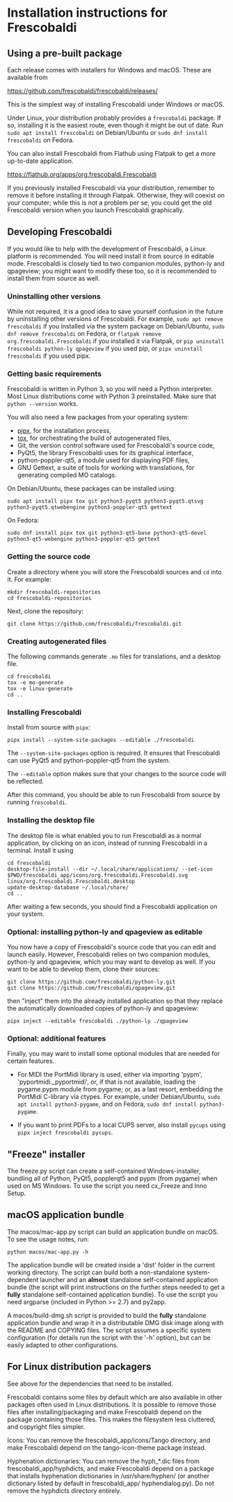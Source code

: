 # Installation instructions for Frescobaldi


## Using a pre-built package

Each release comes with installers for Windows and macOS.  These are available
from

https://github.com/frescobaldi/frescobaldi/releases/

This is the simplest way of installing Frescobaldi under Windows or macOS.

Under Linux, your distribution probably provides a `frescobaldi` package.  If
so, installing it is the easiest route, even though it might be out of date.
Run `sudo apt install frescobaldi` on Debian/Ubuntu or `sudo dnf install
frescobaldi` on Fedora.

You can also install Frescobaldi from Flathub using Flatpak to get a more
up-to-date application.

https://flathub.org/apps/org.frescobaldi.Frescobaldi

If you previously installed Frescobaldi via your distribution, remember to
remove it before installing it through Flatpak. Otherwise, they will coexist on
your computer; while this is not a problem per se, you could get the old
Frescobaldi version when you launch Frescobaldi graphically.



## Developing Frescobaldi

If you would like to help with the development of Frescobaldi, a Linux platform
is recommended. You will need install it from source in editable
mode. Frescobaldi is closely tied to two companion modules, python-ly and
qpageview; you might want to modify these too, so it is recommended to install
them from source as well.

### Uninstalling other versions

While not required, it is a good idea to save yourself confusion in the future
by uninstalling other versions of Frescobaldi. For example, `sudo apt remove
frescobaldi` if you installed via the system package on Debian/Ubuntu, `sudo dnf
remove frescobaldi` on Fedora, or `flatpak remove org.frescobaldi.Frescobaldi`
if you installed it via Flatpak, or `pip uninstall frescobaldi python-ly
qpageview` if you used pip, or `pipx uninstall frescobaldi` if you used pipx.

### Getting basic requirements

Frescobaldi is written in Python 3, so you will need a Python interpreter.  Most
Linux distributions come with Python 3 preinstalled.  Make sure that `python
--version` works.

You will also need a few packages from your operating system:

* [pipx](https://pypa.github.io/pipx), for the installation process,
* [tox](https://tox.wiki), for orchestrating the build of autogenerated files,
* Git, the version control software used for Frescobaldi's source code,
* PyQt5, the library Frescobaldi uses for its graphical interface,
* python-poppler-qt5, a module used for displaying PDF files,
* GNU Gettext, a suite of tools for working with translations, for generating
  compiled MO catalogs.

On Debian/Ubuntu, these packages can be installed using:

```
sudo apt install pipx tox git python3-pyqt5 python3-pyqt5.qtsvg python3-pyqt5.qtwebengine python3-poppler-qt5 gettext
```

On Fedora:

```
sudo dnf install pipx tox git python3-qt5-base python3-qt5-devel python3-qt5-webengine python3-poppler-qt5 gettext
```

### Getting the source code

Create a directory where you will store the Frescobaldi sources and
`cd` into it.  For example:

```
mkdir frescobaldi-repositories
cd frescobaldi-repositories
```

Next, clone the repository:

```
git clone https://github.com/frescobaldi/frescobaldi.git
```

### Creating autogenerated files

The following commands generate `.mo` files for translations, and a desktop
file.

```
cd frescobaldi
tox -e mo-generate
tox -e linux-generate
cd ..
```

### Installing Frescobaldi

Install from source with `pipx`:

```
pipx install --system-site-packages --editable ./frescobaldi
```

The `--system-site-packages` option is required. It ensures that Frescobaldi can
use PyQt5 and python-poppler-qt5 from the system.

The `--editable` option makes sure that your changes to the source code will be
reflected.

After this command, you should be able to run Frescobaldi from source by running
`frescobaldi`.

### Installing the desktop file

The desktop file is what enabled you to run Frescobaldi as a normal application,
by clicking on an icon, instead of running Frescobaldi in a terminal. Install it
using

```
cd frescobaldi
desktop-file-install --dir ~/.local/share/applications/ --set-icon $PWD/frescobaldi_app/icons/org.frescobaldi.Frescobaldi.svg  linux/org.frescobaldi.Frescobaldi.desktop
update-desktop-database ~/.local/share/
cd ..
```

After waiting a few seconds, you should find a Frescobaldi application on your
system.

### Optional: installing python-ly and qpageview as editable

You now have a copy of Frescobaldi's source code that you can edit and launch
easily. However, Frescobaldi relies on two companion modules, python-ly and
qpageview, which you may want to develop as well. If you want to be able to
develop them, clone their sources:

```
git clone https://github.com/frescobaldi/python-ly.git
git clone https://github.com/frescobaldi/qpageview.git
```

then "inject" them into the already installed application so that they replace
the automatically downloaded copies of python-ly and qpageview:

```
pipx inject --editable frescobaldi ./python-ly ./qpageview
```

### Optional: additional features

Finally, you may want to install some optional modules that are needed
for certain features.

* For MIDI the PortMidi library is used, either via importing 'pypm',
  'pyportmidi._pyportmidi', or, if that is not available, loading the
  pygame.pypm module from pygame; or, as a last resort, embedding the PortMidi
  C-library via ctypes. For example, under Debian/Ubuntu, `sudo apt install
  python3-pygame`, and on Fedora, `sudo dnf install python3-pygame`.

* If you want to print PDFs to a local CUPS server, also install `pycups` using
  `pipx inject frescobaldi pycups`.



## "Freeze" installer


The freeze.py script can create a self-contained Windows-installer, bundling all
of Python, PyQt5, popplerqt5 and pypm (from pygame) when used on MS Windows.
To use the script you need cx_Freeze and Inno Setup.


## macOS application bundle

The macos/mac-app.py script can build an application bundle on macOS.
To see the usage notes, run:

    python macos/mac-app.py -h

The application bundle will be created inside a 'dist' folder in the current
working directory.
The script can build both a non-standalone system-dependent launcher and an
**almost** standalone self-contained application bundle (the script will print
instructions on the further steps needed to get a **fully** standalone
self-contained application bundle).
To use the script you need argparse (included in Python >= 2.7) and py2app.

A macos/build-dmg.sh script is provided to build the **fully** standalone
application bundle and wrap it in a distributable DMG disk image along with
the README and COPYING files.
The script assumes a specific system configuration (for details run the script
with the '-h' option), but can be easily adapted to other configurations.


## For Linux distribution packagers

See above for the dependencies that need to be installed.

Frescobaldi contains some files by default which are also available in other
packages often used in Linux distributions. It is possible to remove those
files after installing/packaging and make Frescobaldi depend on the package
containing those files. This makes the filesystem less cluttered, and copyright
files simpler.

Icons:
You can remove the frescobaldi_app/icons/Tango directory, and make Frescobaldi
depend on the tango-icon-theme package instead.

Hyphenation dictionaries:
You can remove the hyph_*.dic files from frescobaldi_app/hyphdicts, and make
Frescobaldi depend on a package that installs hyphenation dictionaries in
/usr/share/hyphen/ (or another dictionary listed by default in frescobaldi_app/
hyphendialog.py). Do not remove the hyphdicts directory entirely.
